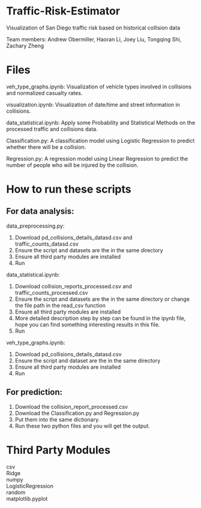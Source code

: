 # Traffic-Risk-Estimator
Visualization of San Diego traffic risk based on historical collision data

Team members: Andrew Obermiller, Haoran Li, Joey Liu, Tongqing Shi, Zachary Zheng
# Files
veh_type_graphs.ipynb: Visualization of vehicle types involved in collisions and normalized casualty rates.

visualization.ipynb: Visualization of date/time and street information in collisions.

data_statistical.ipynb: Apply some Probability and Statistical Methods on the processed traffic and collisions data.

Classification.py: A classification model using Logistic Regression to predict whether there will be a collision.  

Regression.py: A regression model using Linear Regression to predict the number of people who will be injured by the collision. 

# How to run these scripts
## For data analysis:

data_preprocessing.py:
1. Download pd_collisions_details_datasd.csv and traffic_counts_datasd.csv
2. Ensure the script and datasets are the in the same directory
3. Ensure all third party modules are installed
4. Run

data_statistical.ipynb:
1. Download collision_reports_processed.csv and traffic_counts_processed.csv
2. Ensure the script and datasets are the in the same directory or change the file path in the read_csv function
3. Ensure all third party modules are installed
4. More detailed description step by step can be found in the ipynb file, hope you can find something interesting results in this file.
5. Run


veh_type_graphs.ipynb:
1. Download pd_collisions_details_datasd.csv
2. Ensure the script and dataset are the in the same directory
3. Ensure all third party modules are installed
4. Run

## For prediction:
1. Download the collision_report_processed.csv
2. Download the Classification.py and Regression.py
3. Put them into the same dictionary.
4. Run these two python files and you will get the output.

# Third Party Modules
csv  
Ridge  
numpy  
LogisticRegression  
random  
matplotlib.pyplot  
